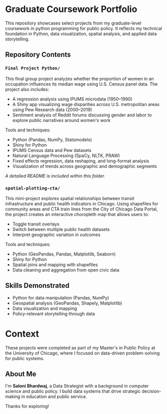 # Graduate Coursework Portfolio

This repository showcases select projects from my graduate-level coursework in python programming for public policy. It reflects my technical foundation in Python, data visualization, spatial analysis, and applied data storytelling.

## Repository Contents

### `Final Project Python/`
This final group project analyzes whether the proportion of women in an occupation influences its median wage using U.S. Census panel data. The project also includes:

- A regression analysis using IPUMS microdata (1950–1990)
- A Shiny app visualizing wage disparities across U.S. metropolitan areas using Pew Research data (2000–2019)
- Sentiment analysis of Reddit forums discussing gender and labor to explore public narratives around women's work

Tools and techniques:
- Python (Pandas, NumPy, Statsmodels)
- Shiny for Python
- IPUMS Census data and Pew datasets
- Natural Language Processing (SpaCy, NLTK, PRAW)
- Fixed effects regression, data reshaping, and long-format analysis
- Visualization of trends across geographic and demographic segments

 *A detailed README is included within this folder.*

### `spatial-plotting-cta/`
This mini-project explores spatial relationships between transit infrastructure and public health indicators in Chicago. Using shapefiles for community areas and CTA train lines from the City of Chicago Data Portal, the project creates an interactive choropleth map that allows users to:

- Toggle transit overlays
- Switch between multiple public health datasets
- Interpret geographic variation in outcomes

Tools and techniques:
- Python (GeoPandas, Pandas, Matplotlib, Seaborn)
- Shiny for Python
- Spatial joins and mapping with shapefiles
- Data cleaning and aggregation from open civic data

## Skills Demonstrated
- Python for data manipulation (Pandas, NumPy)
- Geospatial analysis (GeoPandas, Shapely, Matplotlib)
- Data visualization and mapping
- Policy-relevant storytelling through data


# Context

These projects were completed as part of my Master's in Public Policy at the University of Chicago, where I focused on data-driven problem-solving for public systems.

## About Me

I'm **Saloni Bhardwaj**, a Data Strategist with a background in computer science and public policy. I build data systems that drive strategic decision-making in education and public service.

Thanks for exploring!

